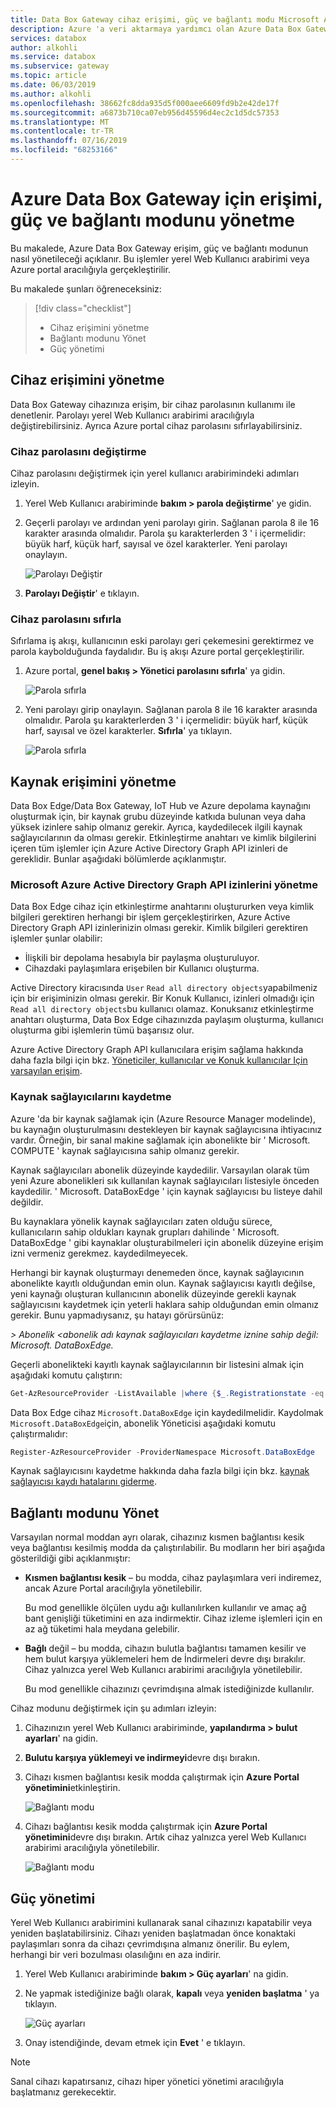 ```yaml
---
title: Data Box Gateway cihaz erişimi, güç ve bağlantı modu Microsoft Azure | Microsoft Docs
description: Azure 'a veri aktarmaya yardımcı olan Azure Data Box Gateway cihaz için erişim, güç ve bağlantı modunun nasıl yönetileceğini açıklar
services: databox
author: alkohli
ms.service: databox
ms.subservice: gateway
ms.topic: article
ms.date: 06/03/2019
ms.author: alkohli
ms.openlocfilehash: 38662fc8dda935d5f000aee6609fd9b2e42de17f
ms.sourcegitcommit: a6873b710ca07eb956d45596d4ec2c1d5dc57353
ms.translationtype: MT
ms.contentlocale: tr-TR
ms.lasthandoff: 07/16/2019
ms.locfileid: "68253166"
---
```

# <a name="manage-access-power-and-connectivity-mode-for-your-azure-data-box-gateway"></a>Azure Data Box Gateway için erişimi, güç ve bağlantı modunu yönetme

Bu makalede, Azure Data Box Gateway erişim, güç ve bağlantı modunun nasıl yönetileceği açıklanır. Bu işlemler yerel Web Kullanıcı arabirimi veya Azure portal aracılığıyla gerçekleştirilir.

Bu makalede şunları öğreneceksiniz:

> [!div class="checklist"]
> * Cihaz erişimini yönetme
> * Bağlantı modunu Yönet
> * Güç yönetimi

## <a name="manage-device-access"></a>Cihaz erişimini yönetme

Data Box Gateway cihazınıza erişim, bir cihaz parolasının kullanımı ile denetlenir. Parolayı yerel Web Kullanıcı arabirimi aracılığıyla değiştirebilirsiniz. Ayrıca Azure portal cihaz parolasını sıfırlayabilirsiniz.

### <a name="change-device-password"></a>Cihaz parolasını değiştirme

Cihaz parolasını değiştirmek için yerel kullanıcı arabirimindeki adımları izleyin.

1. Yerel Web Kullanıcı arabiriminde **bakım > parola değiştirme**' ye gidin.
2. Geçerli parolayı ve ardından yeni parolayı girin. Sağlanan parola 8 ile 16 karakter arasında olmalıdır. Parola şu karakterlerden 3 ' i içermelidir: büyük harf, küçük harf, sayısal ve özel karakterler. Yeni parolayı onaylayın.

    ![Parolayı Değiştir](media/data-box-gateway-manage-access-power-connectivity-mode/change-password-1.png)

3. **Parolayı Değiştir**' e tıklayın.
 
### <a name="reset-device-password"></a>Cihaz parolasını sıfırla

Sıfırlama iş akışı, kullanıcının eski parolayı geri çekemesini gerektirmez ve parola kaybolduğunda faydalıdır. Bu iş akışı Azure portal gerçekleştirilir.

1. Azure portal, **genel bakış > Yönetici parolasını sıfırla**' ya gidin.

    ![Parola sıfırla](media/data-box-gateway-manage-access-power-connectivity-mode/reset-password-1.png)

 
2. Yeni parolayı girip onaylayın. Sağlanan parola 8 ile 16 karakter arasında olmalıdır. Parola şu karakterlerden 3 ' i içermelidir: büyük harf, küçük harf, sayısal ve özel karakterler. **Sıfırla**' ya tıklayın.

    ![Parola sıfırla](media/data-box-gateway-manage-access-power-connectivity-mode/reset-password-2.png)

## <a name="manage-resource-access"></a>Kaynak erişimini yönetme

Data Box Edge/Data Box Gateway, IoT Hub ve Azure depolama kaynağını oluşturmak için, bir kaynak grubu düzeyinde katkıda bulunan veya daha yüksek izinlere sahip olmanız gerekir. Ayrıca, kaydedilecek ilgili kaynak sağlayıcılarının da olması gerekir. Etkinleştirme anahtarı ve kimlik bilgilerini içeren tüm işlemler için Azure Active Directory Graph API izinleri de gereklidir. Bunlar aşağıdaki bölümlerde açıklanmıştır.

### <a name="manage-microsoft-azure-active-directory-graph-api-permissions"></a>Microsoft Azure Active Directory Graph API izinlerini yönetme

Data Box Edge cihaz için etkinleştirme anahtarını oluştururken veya kimlik bilgileri gerektiren herhangi bir işlem gerçekleştirirken, Azure Active Directory Graph API izinlerinizin olması gerekir. Kimlik bilgileri gerektiren işlemler şunlar olabilir:

-  İlişkili bir depolama hesabıyla bir paylaşma oluşturuluyor.
-  Cihazdaki paylaşımlara erişebilen bir Kullanıcı oluşturma.

Active Directory kiracısında `User` `Read all directory objects`yapabilmeniz için bir erişiminizin olması gerekir. Bir Konuk Kullanıcı, izinleri olmadığı için `Read all directory objects`bu kullanıcı olamaz. Konuksanız etkinleştirme anahtarı oluşturma, Data Box Edge cihazınızda paylaşım oluşturma, kullanıcı oluşturma gibi işlemlerin tümü başarısız olur.

Azure Active Directory Graph API kullanıcılara erişim sağlama hakkında daha fazla bilgi için bkz. [Yöneticiler, kullanıcılar ve Konuk kullanıcılar Için varsayılan erişim](https://docs.microsoft.com/previous-versions/azure/ad/graph/howto/azure-ad-graph-api-permission-scopes#default-access-for-administrators-users-and-guest-users-).

### <a name="register-resource-providers"></a>Kaynak sağlayıcılarını kaydetme

Azure 'da bir kaynak sağlamak için (Azure Resource Manager modelinde), bu kaynağın oluşturulmasını destekleyen bir kaynak sağlayıcısına ihtiyacınız vardır. Örneğin, bir sanal makine sağlamak için abonelikte bir ' Microsoft. COMPUTE ' kaynak sağlayıcısına sahip olmanız gerekir.
 
Kaynak sağlayıcıları abonelik düzeyinde kaydedilir. Varsayılan olarak tüm yeni Azure abonelikleri sık kullanılan kaynak sağlayıcıları listesiyle önceden kaydedilir. ' Microsoft. DataBoxEdge ' için kaynak sağlayıcısı bu listeye dahil değildir.

Bu kaynaklara yönelik kaynak sağlayıcıları zaten olduğu sürece, kullanıcıların sahip oldukları kaynak grupları dahilinde ' Microsoft. DataBoxEdge ' gibi kaynaklar oluşturabilmeleri için abonelik düzeyine erişim izni vermeniz gerekmez. kaydedilmeyecek.

Herhangi bir kaynak oluşturmayı denemeden önce, kaynak sağlayıcının abonelikte kayıtlı olduğundan emin olun. Kaynak sağlayıcısı kayıtlı değilse, yeni kaynağı oluşturan kullanıcının abonelik düzeyinde gerekli kaynak sağlayıcısını kaydetmek için yeterli haklara sahip olduğundan emin olmanız gerekir. Bunu yapmadıysanız, şu hatayı görürsünüz:

*> Abonelik \<abonelik adı kaynak sağlayıcıları kaydetme iznine sahip değil: Microsoft. DataBoxEdge.*


Geçerli abonelikteki kayıtlı kaynak sağlayıcılarının bir listesini almak için aşağıdaki komutu çalıştırın:

```PowerShell
Get-AzResourceProvider -ListAvailable |where {$_.Registrationstate -eq "Registered"}
```

Data Box Edge cihaz `Microsoft.DataBoxEdge` için kaydedilmelidir. Kaydolmak `Microsoft.DataBoxEdge`için, abonelik Yöneticisi aşağıdaki komutu çalıştırmalıdır:

```PowerShell
Register-AzResourceProvider -ProviderNamespace Microsoft.DataBoxEdge
```

Kaynak sağlayıcısını kaydetme hakkında daha fazla bilgi için bkz. [kaynak sağlayıcısı kaydı hatalarını giderme](https://docs.microsoft.com/azure/azure-resource-manager/resource-manager-register-provider-errors).

## <a name="manage-connectivity-mode"></a>Bağlantı modunu Yönet

Varsayılan normal moddan ayrı olarak, cihazınız kısmen bağlantısı kesik veya bağlantısı kesilmiş modda da çalıştırılabilir. Bu modların her biri aşağıda gösterildiği gibi açıklanmıştır:

- **Kısmen bağlantısı kesik** – bu modda, cihaz paylaşımlara veri indiremez, ancak Azure Portal aracılığıyla yönetilebilir.

    Bu mod genellikle ölçülen uydu ağı kullanılırken kullanılır ve amaç ağ bant genişliği tüketimini en aza indirmektir. Cihaz izleme işlemleri için en az ağ tüketimi hala meydana gelebilir.

- **Bağlı** değil – bu modda, cihazın bulutla bağlantısı tamamen kesilir ve hem bulut karşıya yüklemeleri hem de İndirmeleri devre dışı bırakılır. Cihaz yalnızca yerel Web Kullanıcı arabirimi aracılığıyla yönetilebilir.

    Bu mod genellikle cihazınızı çevrimdışına almak istediğinizde kullanılır.

Cihaz modunu değiştirmek için şu adımları izleyin:

1. Cihazınızın yerel Web Kullanıcı arabiriminde, **yapılandırma > bulut ayarları**' na gidin.
2. **Bulutu karşıya yüklemeyi ve indirmeyi**devre dışı bırakın.
3. Cihazı kısmen bağlantısı kesik modda çalıştırmak için **Azure Portal yönetimini**etkinleştirin.

    ![Bağlantı modu](media/data-box-gateway-manage-access-power-connectivity-mode/connectivity-mode-1.png)
 
4. Cihazı bağlantısı kesik modda çalıştırmak için **Azure Portal yönetimini**devre dışı bırakın. Artık cihaz yalnızca yerel Web Kullanıcı arabirimi aracılığıyla yönetilebilir.

    ![Bağlantı modu](media/data-box-gateway-manage-access-power-connectivity-mode/connectivity-mode-2.png)

## <a name="manage-power"></a>Güç yönetimi

Yerel Web Kullanıcı arabirimini kullanarak sanal cihazınızı kapatabilir veya yeniden başlatabilirsiniz. Cihazı yeniden başlatmadan önce konaktaki paylaşımları sonra da cihazı çevrimdışına almanız önerilir. Bu eylem, herhangi bir veri bozulması olasılığını en aza indirir.

1. Yerel Web Kullanıcı arabiriminde **bakım > Güç ayarları**' na gidin.
2. Ne yapmak istediğinize bağlı olarak, **kapalı** veya **yeniden başlatma** ' ya tıklayın.

    ![Güç ayarları](media/data-box-gateway-manage-access-power-connectivity-mode/shut-down-restart-1.png)

3. Onay istendiğinde, devam etmek için **Evet** ' e tıklayın.

> [!NOTE]
> Sanal cihazı kapatırsanız, cihazı hiper yönetici yönetimi aracılığıyla başlatmanız gerekecektir.
